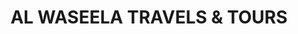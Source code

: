 ---
title: "AL WASEELA TRAVELS & TOURS"
url: /karachi/al-waseela-travels-and-tours/
shop: travel agency
---